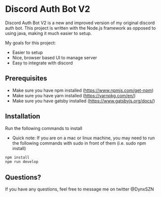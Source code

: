 # Discord Auth Bot V2
Discord Auth Bot V2 is a new and improved version of my original discord auth bot. This project is written with the Node.js framework as opposed to using java, making it much easier to setup.

My goals for this project:
  - Easier to setup
  - Nice, browser based UI to manage server
  - Easy to integrate with discord

## Prerequisites
- Make sure you have npm installed (https://www.npmjs.com/get-npm)
- Make sure you have yarn installed (https://yarnpkg.com/en/) 
- Make sure you have gatsby installed (https://www.gatsbyjs.org/docs/) 

## Installation
Run the following commands to install
* Quick note: If you are on a mac or linux machine, you may need to run the following commands with sudo in front of them (i.e. sudo npm install)


```sh
npm install
npm run develop
```

## Questions?
If you have any questions, feel free to message me on twitter @DynxSZN

